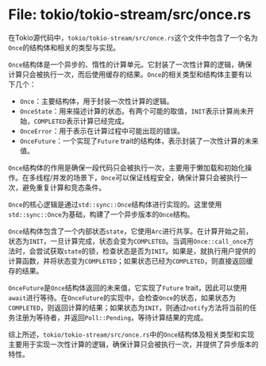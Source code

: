 # File: tokio/tokio-stream/src/once.rs

在Tokio源代码中，`tokio/tokio-stream/src/once.rs`这个文件中包含了一个名为`Once`的结构体和相关的类型与实现。

`Once`结构体是一个异步的、惰性的计算单元。它封装了一次性计算的逻辑，确保计算只会被执行一次，而后使用缓存的结果。`Once`的相关类型和结构体主要有以下几个：

- `Once`：主要结构体，用于封装一次性计算的逻辑。
- `OnceState`：用来描述计算的状态。有两个可能的取值，`INIT`表示计算尚未开始，`COMPLETED`表示计算已经完成。
- `OnceError`：用于表示在计算过程中可能出现的错误。
- `OnceFuture`：一个实现了`Future` trait的结构体，表示封装了一次性计算的未来值。

`Once`结构体的作用是确保一段代码只会被执行一次，主要用于懒加载和初始化操作。在多线程/并发的场景下，`Once`可以保证线程安全，确保计算只会被执行一次，避免重复计算和竞态条件。

`Once`的核心逻辑是通过`std::sync::Once`结构体进行实现的。这里使用`std::sync::Once`为基础，构建了一个异步版本的`Once`结构。

`Once`结构体包含了一个内部状态`state`，它使用`Arc`进行共享。在计算开始之前，状态为`INIT`，一旦计算完成，状态会变为`COMPLETED`。当调用`Once::call_once`方法时，会尝试获取`state`的锁，检查状态是否为`INIT`。如果是，就执行用户提供的计算函数，并将状态变为`COMPLETED`；如果状态已经为`COMPLETED`，则直接返回缓存的结果。

`OnceFuture`是`Once`结构体返回的未来值，它实现了`Future` trait，因此可以使用`await`进行等待。在`OnceFuture`的实现中，会检查`Once`的状态，如果状态为`COMPLETED`，则返回计算的结果；如果状态为`INIT`，则通过`notify`方法将当前的任务注册为等待者，并返回`Poll::Pending`，等待计算结果的完成。

综上所述，`tokio/tokio-stream/src/once.rs`中的`Once`结构体及相关类型和实现主要用于实现一次性计算的逻辑，确保计算只会被执行一次，并提供了异步版本的特性。

